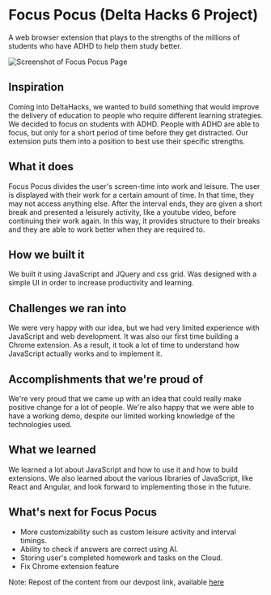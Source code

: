 # Focus Pocus (Delta Hacks 6 Project)
A web browser extension that plays to the strengths of the millions of students who have ADHD to help them study better.

![Screenshot of Focus Pocus Page](https://challengepost-s3-challengepost.netdna-ssl.com/photos/production/software_photos/000/922/583/datas/gallery.jpg)


## Inspiration
Coming into DeltaHacks, we wanted to build something that would improve the delivery of education to people who require different learning strategies. We decided to focus on students with ADHD. People with ADHD are able to focus, but only for a short period of time before they get distracted. Our extension puts them into a position to best use their specific strengths.

## What it does
Focus Pocus divides the user's screen-time into work and leisure. The user is displayed with their work for a certain amount of time. In that time, they may not access anything else. After the interval ends, they are given a short break and presented a leisurely activity, like a youtube video, before continuing their work again. In this way, it provides structure to their breaks and they are able to work better when they are required to.

## How we built it
We built it using JavaScript and JQuery and css grid. Was designed with a simple UI in order to increase productivity and learning.

## Challenges we ran into
We were very happy with our idea, but we had very limited experience with JavaScript and web development. It was also our first time building a Chrome extension. As a result, it took a lot of time to understand how JavaScript actually works and to implement it.

## Accomplishments that we're proud of
We're very proud that we came up with an idea that could really make positive change for a lot of people. We're also happy that we were able to have a working demo, despite our limited working knowledge of the technologies used.

## What we learned
We learned a lot about JavaScript and how to use it and how to build extensions. We also learned about the various libraries of JavaScript, like React and Angular, and look forward to implementing those in the future.

## What's next for Focus Pocus
* More customizability such as custom leisure activity and interval timings. 
* Ability to check if answers are correct using AI. 
* Storing user's completed homework and tasks on the Cloud. 
* Fix Chrome extension feature

 Note: Repost of the content from our devpost link, available [here](https://devpost.com/software/focus-pocus-sawu17)
